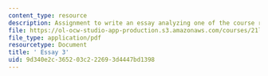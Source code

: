 ```yaml
---
content_type: resource
description: Assignment to write an essay analyzing one of the course readings,
file: https://ol-ocw-studio-app-production.s3.amazonaws.com/courses/21l-002-foundations-of-western-culture-ii-fall-2002/9d340e2c365203c222693d4447bd1398_essay3.pdf
file_type: application/pdf
resourcetype: Document
title: ' Essay 3'
uid: 9d340e2c-3652-03c2-2269-3d4447bd1398
---
```

